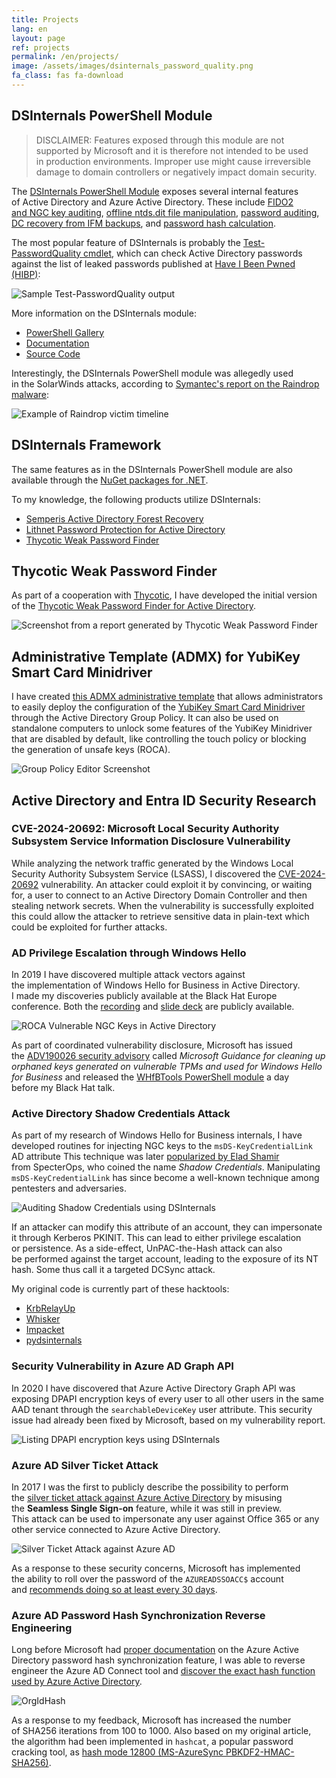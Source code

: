 ```yaml
---
title: Projects
lang: en
layout: page
ref: projects
permalink: /en/projects/
image: /assets/images/dsinternals_password_quality.png
fa_class: fas fa-download
---
```


## DSInternals PowerShell Module

> DISCLAIMER: Features exposed through this&nbsp;module are&nbsp;not supported by&nbsp;Microsoft and&nbsp;it&nbsp;is&nbsp;therefore not intended to&nbsp;be&nbsp;used in&nbsp;production environments. Improper use might cause irreversible damage to&nbsp;domain controllers or&nbsp;negatively impact domain security.

The [DSInternals PowerShell Module](https://www.powershellgallery.com/packages/DSInternals) exposes several internal features of&nbsp;Active Directory and&nbsp;Azure Active Directory. These include [FIDO2 and&nbsp;NGC key auditing](https://github.com/MichaelGrafnetter/DSInternals/blob/master/Documentation/PowerShell/Get-AzureADUserEx.md#get-azureaduserex), [offline ntds.dit file manipulation](https://github.com/MichaelGrafnetter/DSInternals/tree/master/Documentation/PowerShell#cmdlets-for-offline-active-directory-operations), [password auditing](https://github.com/MichaelGrafnetter/DSInternals/blob/master/Documentation/PowerShell/Test-PasswordQuality.md#test-passwordquality), [DC recovery from&nbsp;IFM backups](https://github.com/MichaelGrafnetter/DSInternals/blob/master/Documentation/PowerShell/New-ADDBRestoreFromMediaScript.md#new-addbrestorefrommediascript), and&nbsp;[password hash calculation](https://github.com/MichaelGrafnetter/DSInternals/tree/master/Documentation/PowerShell#cmdlets-for-password-hash-calculation).

The most popular feature of&nbsp;DSInternals is&nbsp;probably the&nbsp;[Test-PasswordQuality cmdlet](https://github.com/MichaelGrafnetter/DSInternals/blob/master/Documentation/PowerShell/Test-PasswordQuality.md#test-passwordquality), which&nbsp;can&nbsp;check Active Directory passwords against the&nbsp;list of&nbsp;leaked passwords published at [Have I&nbsp;Been Pwned (HIBP)](https://haveibeenpwned.com/):

![Sample Test-PasswordQuality output](/assets/images/dsinternals_password_quality.png)

More information on the&nbsp;DSInternals module:

- [PowerShell Gallery](https://www.powershellgallery.com/packages/DSInternals)
- [Documentation](https://github.com/MichaelGrafnetter/DSInternals/blob/master/Documentation/PowerShell/Readme.md)
- [Source Code](https://github.com/MichaelGrafnetter/DSInternals)

Interestingly, the&nbsp;DSInternals PowerShell module was allegedly used in&nbsp;the&nbsp;SolarWinds attacks, according to&nbsp;[Symantec's report on the&nbsp;Raindrop malware](https://symantec-enterprise-blogs.security.com/blogs/threat-intelligence/solarwinds-raindrop-malware):

![Example of&nbsp;Raindrop victim timeline](/assets/images/solorigate.webp)

## DSInternals Framework

The same features as&nbsp;in&nbsp;the&nbsp;DSInternals PowerShell module are&nbsp;also available through the
[NuGet packages for&nbsp;.NET](https://www.nuget.org/profiles/DSInternals).

To my knowledge, the&nbsp;following products utilize DSInternals:

- [Semperis Active Directory Forest Recovery](https://www.semperis.com/adf-recovery/)
- [Lithnet Password Protection for&nbsp;Active Directory](https://github.com/lithnet/ad-password-protection)
- [Thycotic Weak Password Finder](https://thycotic.com/solutions/free-it-tools/weak-password-finder/)

## Thycotic Weak Password Finder

As part of&nbsp;a&nbsp;cooperation with&nbsp;[Thycotic](https://thycotic.com/), I&nbsp;have developed the&nbsp;initial version of&nbsp;the&nbsp;[Thycotic Weak Password Finder for&nbsp;Active Directory](https://thycotic.com/solutions/free-it-tools/weak-password-finder/).

![Screenshot from&nbsp;a&nbsp;report generated by&nbsp;Thycotic Weak Password Finder](/assets/images/thycotic_report1.png)

## Administrative Template (ADMX) for&nbsp;YubiKey Smart Card Minidriver

I have created [this ADMX administrative template](https://github.com/MichaelGrafnetter/yubikey-minidriver-admx) that&nbsp;allows administrators to&nbsp;easily deploy the&nbsp;configuration of&nbsp;the&nbsp;[YubiKey Smart Card Minidriver](https://www.yubico.com/products/services-software/download/smart-card-drivers-tools/) through&nbsp;the&nbsp;Active Directory Group Policy. It&nbsp;can&nbsp;also be&nbsp;used on standalone computers to&nbsp;unlock some&nbsp;features of&nbsp;the&nbsp;YubiKey Minidriver that&nbsp;are&nbsp;disabled by&nbsp;default, like controlling the&nbsp;touch policy or&nbsp;blocking the&nbsp;generation of&nbsp;unsafe keys (ROCA).

![Group Policy Editor Screenshot](/assets/images/yubikey-admx.png)

## Active Directory and Entra&nbsp;ID Security Research

### CVE-2024-20692: Microsoft Local Security Authority Subsystem Service Information Disclosure Vulnerability

While analyzing the network traffic generated by the Windows Local Security Authority Subsystem Service (LSASS), I discovered the [CVE-2024-20692](https://msrc.microsoft.com/update-guide/vulnerability/CVE-2024-20692) vulnerability. An attacker could exploit it by convincing, or waiting for, a user to connect to an Active Directory Domain Controller and then stealing network secrets. When the vulnerability is successfully exploited this could allow the attacker to retrieve sensitive data in plain-text which could be exploited for further attacks.

### AD Privilege Escalation through Windows Hello

In 2019 I&nbsp;have discovered multiple attack vectors against the&nbsp;implementation of&nbsp;Windows Hello for&nbsp;Business in&nbsp;Active Directory. I&nbsp;made my discoveries publicly available at the&nbsp;Black Hat Europe conference. Both the&nbsp;[recording](/en/video-black-hat-europe-2019-talk/) and&nbsp;[slide deck](/en/black-hat-europe-2019-slides/) are&nbsp;publicly available.

![ROCA Vulnerable NGC Keys in&nbsp;Active Directory](/assets/images/roca.png)

As part of&nbsp;coordinated vulnerability disclosure, Microsoft has issued the&nbsp;[ADV190026 security advisory](https://msrc.microsoft.com/update-guide/en-US/vulnerability/ADV190026) called *Microsoft Guidance for&nbsp;cleaning up orphaned keys generated on vulnerable TPMs and&nbsp;used for&nbsp;Windows Hello for&nbsp;Business* and&nbsp;released the&nbsp;[WHfBTools PowerShell module](https://support.microsoft.com/en-us/topic/using-whfbtools-powershell-module-for-cleaning-up-orphaned-windows-hello-for-business-keys-779d1f3f-bb2d-c495-0f6b-9aeb940eeafb) a&nbsp;day before&nbsp;my Black Hat talk.

### Active Directory Shadow Credentials Attack

As part of&nbsp;my research of&nbsp;Windows Hello for&nbsp;Business internals, I&nbsp;have developed routines for&nbsp;injecting NGC keys to&nbsp;the&nbsp;`msDS-KeyCredentialLink` AD attribute This&nbsp;technique was later [popularized by&nbsp;Elad Shamir](https://posts.specterops.io/shadow-credentials-abusing-key-trust-account-mapping-for-takeover-8ee1a53566ab) from&nbsp;SpecterOps, who&nbsp;coined the&nbsp;name *Shadow Credentials*. Manipulating `msDS-KeyCredentialLink` has since&nbsp;become a&nbsp;well-known technique among pentesters and&nbsp;adversaries.

![Auditing Shadow Credentials using DSInternals](/assets/images/ngc_audit.png)

If an&nbsp;attacker can&nbsp;modify this&nbsp;attribute of&nbsp;an&nbsp;account, they can&nbsp;impersonate it&nbsp;through Kerberos PKINIT. This&nbsp;can&nbsp;lead to&nbsp;either privilege escalation or&nbsp;persistence. As&nbsp;a&nbsp;side-effect, UnPAC-the-Hash attack can&nbsp;also be&nbsp;performed against the&nbsp;target account, leading to&nbsp;the&nbsp;exposure of&nbsp;its NT hash. Some&nbsp;thus call it&nbsp;a&nbsp;targeted DCSync attack.

My original code is&nbsp;currently part of&nbsp;these hacktools:

- [KrbRelayUp](https://github.com/Dec0ne/KrbRelayUp)
- [Whisker](https://github.com/eladshamir/Whisker)
- [Impacket](https://github.com/SecureAuthCorp/impacket)
- [pydsinternals](https://github.com/p0dalirius/pydsinternals)

### Security Vulnerability in&nbsp;Azure AD Graph API

In 2020 I&nbsp;have discovered that&nbsp;Azure Active Directory Graph API was exposing DPAPI encryption keys of&nbsp;every user to&nbsp;all other users in&nbsp;the&nbsp;same AAD tenant through the&nbsp;`searchableDeviceKey` user attribute. This&nbsp;security issue had already been fixed by&nbsp;Microsoft, based on my vulnerability report.

![Listing DPAPI encryption keys using DSInternals](/assets/images/aad_dpapi.png)

### Azure AD Silver Ticket Attack

In 2017 I&nbsp;was the&nbsp;first to&nbsp;publicly describe the&nbsp;possibility to&nbsp;perform the&nbsp;[silver ticket attack against Azure Active Directory](/en/impersonating-office-365-users-mimikatz/) by&nbsp;misusing the&nbsp;**Seamless Single Sign-on** feature, while&nbsp;it&nbsp;was still in&nbsp;preview. This&nbsp;attack can&nbsp;be&nbsp;used to&nbsp;impersonate any user against Office 365 or&nbsp;any other service connected to&nbsp;Azure Active Directory.

![Silver Ticket Attack against Azure AD](/assets/images/aad_sso3.png)

As a&nbsp;response to&nbsp;these security concerns, Microsoft has implemented the&nbsp;ability to&nbsp;roll over the&nbsp;password of&nbsp;the&nbsp;`AZUREADSSOACC$` account and&nbsp;[recommends doing so&nbsp;at least every 30 days](https://learn.microsoft.com/en-us/azure/active-directory/hybrid/how-to-connect-sso-faq#how-can-i-roll-over-the-kerberos-decryption-key-of-the--azureadsso--computer-account-).

### Azure AD Password Hash Synchronization Reverse Engineering

Long before&nbsp;Microsoft had [proper documentation](https://learn.microsoft.com/en-us/azure/active-directory/hybrid/how-to-connect-password-hash-synchronization#detailed-description-of-how-password-hash-synchronization-works) on the&nbsp;Azure Active Directory password hash synchronization feature, I&nbsp;was able to&nbsp;reverse engineer the&nbsp;Azure AD Connect tool and&nbsp;[discover the&nbsp;exact hash function used by&nbsp;Azure Active Directory](/en/how-azure-active-directory-connect-syncs-passwords/).

![OrgIdHash](/assets/images/ps_orgidhash.png)

As a&nbsp;response to&nbsp;my feedback, Microsoft has increased the&nbsp;number of&nbsp;SHA256 iterations from&nbsp;100 to&nbsp;1000. Also based on my original article, the&nbsp;algorithm had been implemented in&nbsp;`hashcat`, a&nbsp;popular password cracking tool, as&nbsp;[hash mode 12800 (MS-AzureSync PBKDF2-HMAC-SHA256)](https://hashcat.net/wiki/doku.php?id=example_hashes).
